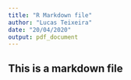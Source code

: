 ```yaml
---
title: "R Markdown file"
author: "Lucas Teixeira"
date: "20/04/2020"
output: pdf_document
---
```


## This is a markdown file